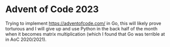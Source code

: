 # Advent of Code 2023

Trying to implement https://adventofcode.com/ in Go, this will likely prove torturous and I will give up and use Python in the back half of the month when it becomes matrix multiplication (which I found that Go was terrible at in AoC 2020/2021).